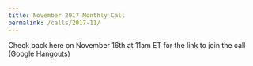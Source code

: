 ```yaml
---
title: November 2017 Monthly Call
permalink: /calls/2017-11/
---
```


Check back here on November 16th at 11am ET for the link to join the call (Google Hangouts)
